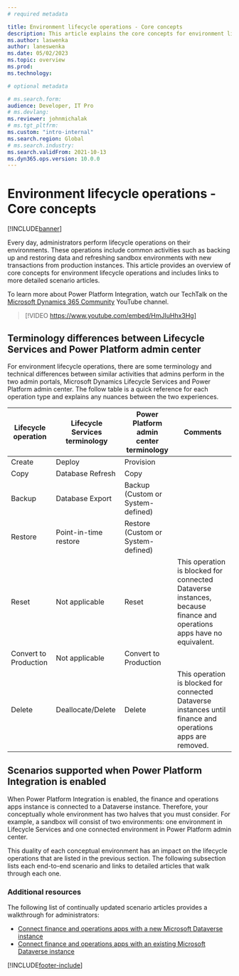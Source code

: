 ```yaml
---
# required metadata

title: Environment lifecycle operations - Core concepts
description: This article explains the core concepts for environment lifecycle operations when finance and operations apps are connected to Microsoft Dataverse by using Power Platform Integration.
ms.author: laswenka
author: laneswenka
ms.date: 05/02/2023
ms.topic: overview
ms.prod:
ms.technology: 

# optional metadata

# ms.search.form:
audience: Developer, IT Pro
# ms.devlang: 
ms.reviewer: johnmichalak
# ms.tgt_pltfrm: 
ms.custom: "intro-internal"
ms.search.region: Global
# ms.search.industry:
ms.search.validFrom: 2021-10-13
ms.dyn365.ops.version: 10.0.0
---
```

# Environment lifecycle operations - Core concepts

[!INCLUDE[banner](../includes/banner.md)]

Every day, administrators perform lifecycle operations on their environments. These operations include common activities such as backing up and restoring data and refreshing sandbox environments with new transactions from production instances. This article provides an overview of core concepts for environment lifecycle operations and includes links to more detailed scenario articles.

To learn more about Power Platform Integration, watch our TechTalk on the [Microsoft Dynamics 365 Community](https://www.youtube.com/@MSD365Community) YouTube channel.

> [!VIDEO https://www.youtube.com/embed/HmJIuHhx3Hg]

## Terminology differences between Lifecycle Services and Power Platform admin center

For environment lifecycle operations, there are some terminology and technical differences between similar activities that admins perform in the two admin portals, Microsoft Dynamics Lifecycle Services and Power Platform admin center. The follow table is a quick reference for each operation type and explains any nuances between the two experiences.

| Lifecycle operation | Lifecycle Services terminology | Power Platform admin center terminology | Comments |
| ------------------- | ------------------------------ | --------------------------------------- | -------- |
| Create | Deploy | Provision | |
| Copy | Database Refresh | Copy | |
| Backup | Database Export | Backup (Custom or System-defined) | |
| Restore | Point-in-time restore | Restore (Custom or System-defined) | |
| Reset | Not applicable | Reset | This operation is blocked for connected Dataverse instances, because finance and operations apps have no equivalent. |
| Convert to Production | Not applicable | Convert to Production | |
| Delete | Deallocate/Delete | Delete | This operation is blocked for connected Dataverse instances until finance and operations apps are removed. |

## Scenarios supported when Power Platform Integration is enabled

When Power Platform Integration is enabled, the finance and operations apps instance is connected to a Dataverse instance. Therefore, your conceptually whole environment has two halves that you must consider. For example, a sandbox will consist of two environments: one environment in Lifecycle Services and one connected environment in Power Platform admin center.

This duality of each conceptual environment has an impact on the lifecycle operations that are listed in the previous section. The following subsection lists each end-to-end scenario and links to detailed articles that walk through each one.

### Additional resources

The following list of continually updated scenario articles provides a walkthrough for administrators:

- [Connect finance and operations apps with a new Microsoft Dataverse instance](./environment-lifecycle-connect-finops-new-dv.md)
- [Connect finance and operations apps with an existing Microsoft Dataverse instance](./environment-lifecycle-connect-finops-existing-dv.md)

[!INCLUDE[footer-include](../../../includes/footer-banner.md)]
